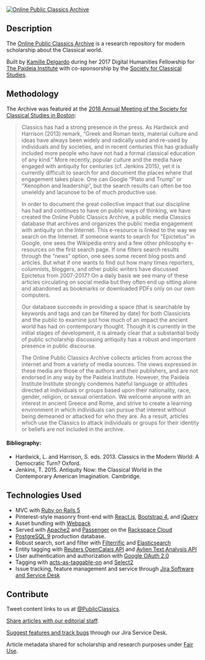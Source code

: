 [![Online Public Classics Archive](https://github.com/PaideiaDH/classics-archive/blob/master/app/assets/images/owl.png?raw=true)](http://opca.paideiainstitute.org/)

## Description
The [Online Public Classics Archive](http://opca.paideiainstitute.org/articles) is a research repository for modern scholarship about the Classical world.

Built by [Kamille Delgardo](http://kamille.delgardo.co/) during her 2017 Digital Humanities Fellowship for [The Paideia Institute](http://www.paideiainstitute.org) with co-sponsorship by the [Society for Classical Studies](https://classicalstudies.org/).

## Methodology
The Archive was featured at the [2018 Annual Meeting of the Society for Classical Studies in Boston](https://classicalstudies.org/annual-meeting/2018-annual-meeting):

>Classics has had a strong presence in the press. As Hardwick and Harrison (2013) remark, “Greek and Roman texts, material culture and ideas have always been widely and radically used and re-used by individuals and by societies, and in recent centuries this has gradually included more people who have not had a formal classical education of any kind.” More recently, popular culture and the media have engaged with antiquity for centuries (cf. Jenkins 2015), yet it is currently difficult to search for and document the places where that engagement takes place. One can Google “Plato and Trump” or “Xenophon and leadership”, but the search results can often be too unwieldy and lacunose to be of much productive use.
>
>In order to document the great collective impact that our discipline has had and continues to have on public ways of thinking, we have created the Online Public Classics Archive, a public media Classics database that archives and organizes the public media engagement with antiquity on the Internet. This e-resource is linked to the way we search on the Internet. If someone wants to search for "Epictetus” in Google, one sees the Wikipedia entry and a few other philosophy e-resources on the first search page. If one filters search results through the “news” option, one sees some recent blog posts and articles. But what if one wants to find out how many times reporters, columnists, bloggers, and other public writers have discussed Epictetus from 2007-2017? On a daily basis we see many of these articles circulating on social media but they often end up sitting alone and abandoned as bookmarks or downloaded PDFs only on our own computers.
>
>Our database succeeds in providing a space (that is searchable by keywords and tags and can be filtered by date) for both Classicists and the public to examine just how much of an impact the ancient world has had on contemporary thought. Though it is currently in the initial stages of development, it is already clear that a substantial body of public scholarship discussing antiquity has a robust and important presence in public discourse.
>
>The Online Public Classics Archive collects articles from across the internet and from a variety of media sources. The views expressed in these media are those of the authors and their publishers, and are not endorsed in any way by the Paideia Institute. However, the Paideia Institute Institute strongly condemns hateful language or attitudes directed at individuals or groups based upon their nationality, race, gender, religion, or sexual orientation. We welcome anyone with an interest in ancient Greece and Rome, and strive to create a learning environment in which individuals can pursue that interest without being demeaned or attacked for who they are. As a result, articles which use the Classics to attack individuals or groups for their identity or beliefs are not included in the archive.


#### Bibliography:
* Hardwick, L. and Harrison, S. eds. 2013. Classics in the Modern World: A Democratic Turn? Oxford.
* Jenkins, T. 2015. Antiquity Now: the Classical World in the Contemporary American Imagination. Cambridge.


## Technologies Used
* MVC with [Ruby on Rails 5](https://github.com/rails/rails)
* Pinterest-style masonry front-end with [React.js](https://reactjs.org/), [Bootstrap 4](https://getbootstrap.com/), and [jQuery](https://jquery.com/)
* Asset bundling with [Webpack](https://webpack.js.org/)
* Served with [Apache2](https://httpd.apache.org/) and [Passenger](https://www.phusionpassenger.com/) on the [Rackspace Cloud](https://www.rackspace.com/en-us)
* [PostgreSQL 9](https://www.postgresql.org/) production database.
* Robust search, sort and filter with [Filterrific](https://github.com/jhund/filterrific) and [Elasticsearch](https://github.com/ankane/searchkick)
* Entity tagging with [Reuters OpenCalais API](http://www.opencalais.com/) and [Aylien Text Analysis API](https://aylien.com/)
* User authentication and authorization with [Google OAuth 2.0](https://developers.google.com/identity/protocols/OpenIDConnect)
* Tagging with [acts-as-taggable-on](https://github.com/mbleigh/acts-as-taggable-on) and [Select2](https://select2.org/)
* Issue tracking, feature management and service through [Jira Software and Service Desk](https://www.atlassian.com/software/jira)

## Contribute
Tweet content links to us at [@PublicClassics](https://twitter.com/PublicClassics).

[Share articles with our editorial staff](https://accounts.google.com/signin/oauth/oauthchooseaccount?client_id=415150494328-2k2h1o47fql3vh79s3a8ennakbfopqtk.apps.googleusercontent.com&as=-75f34e5f064627b0&destination=http%3A%2F%2Fopca.paideiainstitute.org&approval_state=!ChRDV3JaVk85WmIzWFo5TVkteERMORIfRTVxdWR6SFlEc3NWb1Bud0gtVkU1UUdtam5sRV9CVQ%E2%88%99AHw7d_cAAAAAWg6zs7aGXoVfqF83z_VE57aNioT3GaqG&xsrfsig=AHgIfE_uzUtLEmzk60SDRs6ICdRh-uQRfg&flowName=GeneralOAuthFlow).

[Suggest features and track bugs](http://104.130.11.126:8080/servicedesk/customer/portal/1) through our Jira Service Desk.

Article metadata shared for scholarship and research purposes under [Fair Use](https://www.copyright.gov/fair-use/more-info.html).
